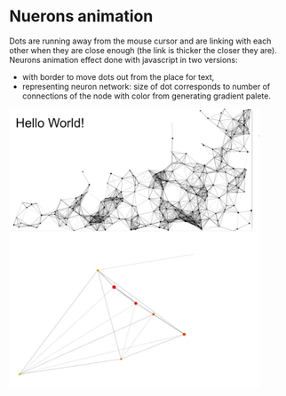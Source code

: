 # Nuerons animation
Dots are running away from the mouse cursor and are linking with each other when they are close enough (the link is thicker the closer they are).
Neurons animation effect done with javascript in two versions:
* with border to move dots out from the place for text, 
* representing neuron network: size of dot corresponds to number of connections of the node with color from generating gradient palete.


<img
  src="effect_with_canva.jpg"
  alt="effect_with_canva"
  title="effect_with_canva.html"
  style="display: inline-block; margin: 0 auto; width: 450px">
<img
  src="graf.jpg"
  alt="Screenshot of neuron_net.html"
  title="neuron_net.html"
  style="display: inline-block; margin: 0 auto; width: 450px">

